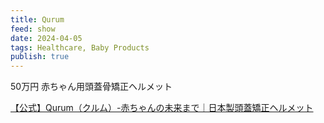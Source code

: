 ```yaml
---
title: Qurum
feed: show
date: 2024-04-05
tags: Healthcare, Baby Products
publish: true
---
```


50万円
赤ちゃん用頭蓋骨矯正ヘルメット

[【公式】Qurum（クルム）-赤ちゃんの未来まで｜日本製頭蓋矯正ヘルメット](https://japanmedicalcompany.co.jp/qurum/)